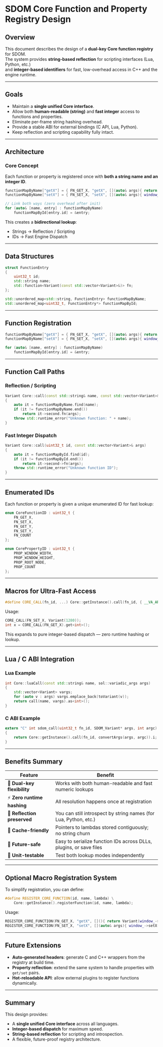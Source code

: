 # SDOM Core Function and Property Registry Design

## Overview
This document describes the design of a **dual-key Core function registry** for SDOM.  
The system provides **string-based reflection** for scripting interfaces (Lua, Python, etc.)  
and **integer-based identifiers** for fast, low-overhead access in C++ and the engine runtime.

---

## Goals
- Maintain a **single unified Core interface**.
- Allow both **human-readable (string)** and **fast integer** access to functions and properties.
- Eliminate per-frame string hashing overhead.
- Provide a stable ABI for external bindings (C API, Lua, Python).
- Keep reflection and scripting capability fully intact.

---

## Architecture

### Core Concept
Each function or property is registered once with **both a string name and an integer ID**.

```cpp
functionMapByName["getX"] = { FN_GET_X, "getX", [](auto& args){ return Variant(window_->getX()); } };
functionMapByName["setX"] = { FN_SET_X, "setX", [](auto& args){ window_->setX(args[0].get<int>()); return Variant(); } };

// Link both ways (zero overhead after init)
for (auto& [name, entry] : functionMapByName)
    functionMapById[entry.id] = &entry;
```

This creates a **bidirectional lookup**:
- Strings → Reflection / Scripting
- IDs → Fast Engine Dispatch

---

## Data Structures

```cpp
struct FunctionEntry
{
    uint32_t id;
    std::string name;
    std::function<Variant(const std::vector<Variant>&)> fn;
};

std::unordered_map<std::string, FunctionEntry> functionMapByName;
std::unordered_map<uint32_t, FunctionEntry*> functionMapById;
```

---

## Function Registration

```cpp
functionMapByName["getX"] = { FN_GET_X, "getX", [](auto& args){ return Variant(window_->getX()); } };
functionMapByName["setX"] = { FN_SET_X, "setX", [](auto& args){ window_->setX(args[0].get<int>()); return Variant(); } };

for (auto& [name, entry] : functionMapByName)
    functionMapById[entry.id] = &entry;
```

---

## Function Call Paths

### Reflection / Scripting

```cpp
Variant Core::call(const std::string& name, const std::vector<Variant>& args)
{
    auto it = functionMapByName.find(name);
    if (it != functionMapByName.end())
        return it->second.fn(args);
    throw std::runtime_error("Unknown function: " + name);
}
```

### Fast Integer Dispatch

```cpp
Variant Core::call(uint32_t id, const std::vector<Variant>& args)
{
    auto it = functionMapById.find(id);
    if (it != functionMapById.end())
        return it->second->fn(args);
    throw std::runtime_error("Unknown function ID");
}
```

---

## Enumerated IDs

Each function or property is given a unique enumerated ID for fast lookup:

```cpp
enum CoreFunctionID : uint32_t {
    FN_GET_X,
    FN_SET_X,
    FN_GET_Y,
    FN_SET_Y,
    FN_COUNT
};

enum CorePropertyID : uint32_t {
    PROP_WINDOW_WIDTH,
    PROP_WINDOW_HEIGHT,
    PROP_ROOT_NODE,
    PROP_COUNT
};
```

---

## Macros for Ultra-Fast Access

```cpp
#define CORE_CALL(fn_id, ...) Core::getInstance().call(fn_id, { __VA_ARGS__ })
```

Usage:

```cpp
CORE_CALL(FN_SET_X, Variant(1280));
int x = CORE_CALL(FN_GET_X).get<int>();
```

This expands to pure integer-based dispatch — zero runtime hashing or lookup.

---

## Lua / C ABI Integration

### Lua Example

```cpp
int Core::luaCall(const std::string& name, sol::variadic_args args)
{
    std::vector<Variant> vargs;
    for (auto v : args) vargs.emplace_back(toVariant(v));
    return call(name, vargs).as<int>();
}
```

### C ABI Example

```c
extern "C" int sdom_call(uint32_t fn_id, SDOM_Variant* args, int argc)
{
    return Core::getInstance().call(fn_id, convertArgs(args, argc)).i;
}
```

---

## Benefits Summary

| Feature | Benefit |
|----------|----------|
| 🔁 **Dual-key flexibility** | Works with both human-readable and fast numeric lookups |
| ⚡ **Zero runtime hashing** | All resolution happens once at registration |
| 🧱 **Reflection preserved** | You can still introspect by string names (for Lua, Python, etc.) |
| 🧩 **Cache-friendly** | Pointers to lambdas stored contiguously; no string churn |
| 🧠 **Future-safe** | Easy to serialize function IDs across DLLs, plugins, or save files |
| 🧪 **Unit-testable** | Test both lookup modes independently |

---

## Optional Macro Registration System

To simplify registration, you can define:

```cpp
#define REGISTER_CORE_FUNCTION(id, name, lambda) \
    Core::getInstance().registerFunction(id, name, lambda);
```

Usage:

```cpp
REGISTER_CORE_FUNCTION(FN_GET_X, "getX", [](){ return Variant(window_->getX()); });
REGISTER_CORE_FUNCTION(FN_SET_X, "setX", [](auto& args){ window_->setX(args[0].get<int>()); return Variant(); });
```

---

## Future Extensions

- **Auto-generated headers**: generate C and C++ wrappers from the registry at build time.
- **Property reflection**: extend the same system to handle properties with `get/set` pairs.
- **Hot-reloadable API**: allow external plugins to register functions dynamically.

---

## Summary

This design provides:
- A **single unified Core interface** across all languages.
- **Integer-based dispatch** for maximum speed.
- **String-based reflection** for scripting and introspection.
- A flexible, future-proof registry architecture.

